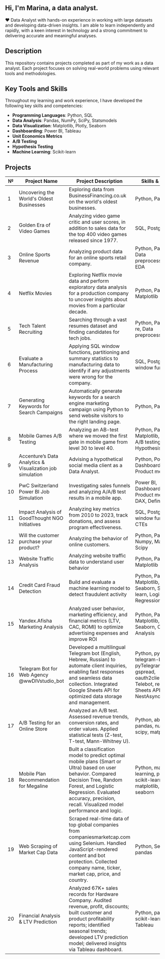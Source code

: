 ## Hi, I'm Marina, a data analyst.  
❤️ Data Analyst with hands-on experience in working with large datasets and developing data-driven insights. I am able to learn independently and rapidly, with a keen interest in technology and a strong commitment to delivering accurate and meaningful analyses.

## Description
This repository contains projects completed as part of my work as a data analyst. Each project focuses on solving real-world problems using relevant tools and methodologies.

## Key Tools and Skills
Throughout my learning and work experience, I have developed the following key skills and competencies:

- **Programming Languages**: Python, SQL
- **Data Analysis**: Pandas, NumPy, SciPy, Statsmodels
- **Data Visualization**: Matplotlib, Plotly, Seaborn
- **Dashboarding**: Power BI, Tableau
- **Unit Economics Metrics**
- **A/B Testing**
- **Hypothesis Testing**
- **Machine Learning**: Scikit-learn

## Projects

| №  | Project Name                                          | Project Description                                                                                                                                     | Skills & Tools                                                             |
|----|--------------------------------------------------------------|---------------------------------------------------------------------------------------------------------------------------------------------------------|----------------------------------------------------------------------------|
| 1  | Uncovering the World's Oldest Businesses                    | Exploring data from BusinessFinancing.co.uk on the world's oldest businesses.                                                                                                 | Python, Pandas                                                             |
| 2  | Golden Era of Video Games                                       | Analyzing video game critic and user scores, in addition to sales data for the top 400 video games released since 1977.                                                       | SQL, PostgreSQL                                         |
| 3  | Online Sports Revenue                                   | Analyzing product data for an online sports retail company.                        | Python, Pandas, Data preprocessing, EDA     |
| 4  | Netflix Movies                              | Exploring Netflix movie data and perform exploratory data analysis for a production company to uncover insights about movies from a particular decade.             | Python, Pandas, Matplotlib |
| 5  |Tech Talent Recruiting                         | Searching through a vast resumes dataset and finding candidates for tech jobs.                                                | Python, Pandas, re, Data preprocessing   |
| 6  | Evaluate a Manufacturing Process                                                    | Applying SQL window functions, partitioning and summary statistics to manufacturing data to identify if any adjustments were wrong for the company.                                                 | SQL, PostgreSQL, window functions                                                            |
| 7  | Generating Keywords for Search Campaigns           | Automatically generate keywords for a search engine marketing campaign using Python to send website visitors to the right landing page.                        | Python, Pandas        |
| 8  | Mobile Games A/B Testing                                                 | Analyzing an AB-test where we moved the first gate in mobile game from level 30 to level 40.                                      | Python, Pandas, Matplotlib, SciPy, A/B testing, Hypothesis testing                                                              |
| 9  | Accenture’s Data Analytics & Visualization job simulation                                     | Advising a hypothetical social media client as a Data Analyst.                                                       | Python, Power BI, Dashboarding, Product metrics          |
| 10 | PwC Switzerland Power BI Job Simulation                      | Investigating sales funnels and analyzing A/A/B test results in a mobile app.                                                                            | Power BI, Dashboarding, Product metrics, DAX, Defining KPIs    |
| 11 | Impact Analysis of GoodThought NGO Initiatives                      | Analyzing key metrics from 2010 to 2023, track donations, and assess program effectiveness.                                                                            | SQL, PostgreSQL, window functions, CTEs    |
| 12 | Will the customer purchase your product?                      | Analyzing the behavior of online customers.                                                                            | Python, Pandas, Numpy, Matplotlib, Scipy     |
| 13 | Website Traffic Analysis                      | Analyzing website traffic data to understand user behavior                                                                            | Python, Pandas, Matplotlib     |
| 14 | Credit Card Fraud Detection                   | Build and evaluate a machine learning model to detect fraudulent activity                                                                           | Python, Pandas, Matplotlib, Seaborn, Scikit-learn, Logistic Regression     |
| 15 | Yandex.Afisha Marketing Analysis                   | Analyzed user behavior, marketing efficiency, and financial metrics (LTV, CAC, ROMI) to optimize advertising expenses and improve ROI                                                                           | Python, Pandas, Matplotlib, Seaborn, Cohort Analysis     |
| 16 | Telegram Bot for Web Agency @wwDIVstudio_bot                   | Developed a multilingual Telegram bot (English, Hebrew, Russian) to automate client inquiries, enabling fast responses and seamless data collection. Integrated Google Sheets API for optimized data storage and management.                                                                       | Python, python-telegram-bot, pyTelegramBotAPI, gspread, oauth2client, Telebot, re, Google Sheets API,  NestAsyncio     |
| 17 | A/B Testing for an Online Store                   | Analyzed an A/B test. Assessed revenue trends, conversion rates, and order values. Applied statistical tests (Z-test, T-test, Mann-Whitney U).                                                                        | Python, ab test,  pandas, numpy, scipy, matplotlib    |
| 18 | Mobile Plan Recommendation for Megaline        | Built a classification model to predict optimal mobile plans (Smart or Ultra) based on user behavior. Compared Decision Tree, Random Forest, and Logistic Regression. Evaluated accuracy, precision, recall. Visualized model performance and logic. | Python, machine learning, pandas, scikit-learn, matplotlib, seaborn |
| 19 |  Web Scraping of Market Cap Data              | Scraped real-time data of top global companies from companiesmarketcap.com using Selenium. Handled JavaScript-rendered content and bot protection. Collected company name, ticker, market cap, price, and country. | Python, Selenium, pandas |
| 20 |  Financial Analysis & LTV Prediction          | Analyzed 67K+ sales records for Hardware Company. Audited revenue, profit, discounts; built customer and product profitability reports; identified seasonal trends; developed LTV prediction model; delivered insights via Tableau dashboard. | Python, pandas, scikit-learn, Tableau |

